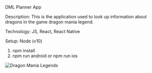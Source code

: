 DML Planner App

Description: This is the application used to look up information about dragons in the game dragon mania legend.

Technology: JS, React, React Native

Setup: Node (v10)

1. npm install
2. npm run android or npm run ios

![Dragon Mania Legends](https://games.assets.gameloft.com/assets/DML_BAR_20_S020_Apr_W5_Splash_Screen_1080p_9fe5c7fea1.jpg)
